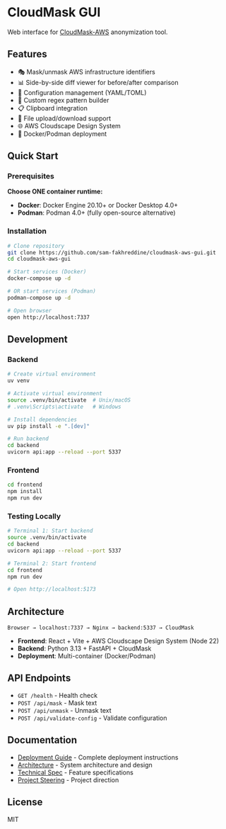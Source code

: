 # CloudMask GUI

Web interface for [CloudMask-AWS](https://github.com/sam-fakhreddine/cloudmask-aws) anonymization tool.

## Features

- 🎭 Mask/unmask AWS infrastructure identifiers
- 📊 Side-by-side diff viewer for before/after comparison
- 🔧 Configuration management (YAML/TOML)
- 🎯 Custom regex pattern builder
- 📋 Clipboard integration
- 📁 File upload/download support
- 🌐 AWS Cloudscape Design System
- 🐳 Docker/Podman deployment

## Quick Start

### Prerequisites

**Choose ONE container runtime:**

- **Docker**: Docker Engine 20.10+ or Docker Desktop 4.0+
- **Podman**: Podman 4.0+ (fully open-source alternative)

### Installation

```bash
# Clone repository
git clone https://github.com/sam-fakhreddine/cloudmask-aws-gui.git
cd cloudmask-aws-gui

# Start services (Docker)
docker-compose up -d

# OR start services (Podman)
podman-compose up -d

# Open browser
open http://localhost:7337
```

## Development

### Backend

```bash
# Create virtual environment
uv venv

# Activate virtual environment
source .venv/bin/activate  # Unix/macOS
# .venv\Scripts\activate   # Windows

# Install dependencies
uv pip install -e ".[dev]"

# Run backend
cd backend
uvicorn api:app --reload --port 5337
```

### Frontend

```bash
cd frontend
npm install
npm run dev
```

### Testing Locally

```bash
# Terminal 1: Start backend
source .venv/bin/activate
cd backend
uvicorn api:app --reload --port 5337

# Terminal 2: Start frontend
cd frontend
npm run dev

# Open http://localhost:5173
```

## Architecture

```
Browser → localhost:7337 → Nginx → backend:5337 → CloudMask
```

- **Frontend**: React + Vite + AWS Cloudscape Design System (Node 22)
- **Backend**: Python 3.13 + FastAPI + CloudMask
- **Deployment**: Multi-container (Docker/Podman)

## API Endpoints

- `GET /health` - Health check
- `POST /api/mask` - Mask text
- `POST /api/unmask` - Unmask text
- `POST /api/validate-config` - Validate configuration

## Documentation

- [Deployment Guide](DEPLOYMENT.md) - Complete deployment instructions
- [Architecture](ARCHITECTURE.md) - System architecture and design
- [Technical Spec](docs/SPEC.md) - Feature specifications
- [Project Steering](docs/STEERING.md) - Project direction

## License

MIT
